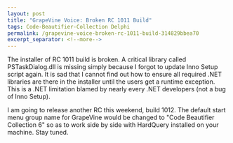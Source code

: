 ```yaml
---
layout: post
title: "GrapeVine Voice: Broken RC 1011 Build"
tags: Code-Beautifier-Collection Delphi
permalink: /grapevine-voice-broken-rc-1011-build-314829bbea70
excerpt_separator: <!--more-->
---
```

The installer of RC 1011 build is broken. A critical library called PSTaskDialog.dll is missing simply because I forgot to update Inno Setup script again. It is sad that I cannot find out how to ensure all required .NET libraries are there in the installer until the users get a runtime exception. This is a .NET limitation blamed by nearly every .NET developers (not a bug of Inno Setup).

I am going to release another RC this weekend, build 1012. The default start menu group name for GrapeVine would be changed to "Code Beautifier Collection 6" so as to work side by side with HardQuery installed on your machine. Stay tuned.
<!--more-->